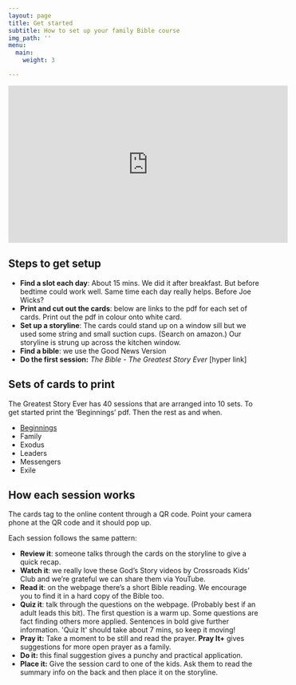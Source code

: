 ```yaml
---
layout: page
title: Get started
subtitle: How to set up your family Bible course
img_path: ''
menu:
  main:
    weight: 3

---
```

<div class="full-bleed"><iframe width="560" height="315" src="https://www.youtube.com/embed/ahpCe-ugFAI" frameborder="0" allow="accelerometer; autoplay; encrypted-media; gyroscope; picture-in-picture" allowfullscreen></iframe></div>

## Steps to get setup

* **Find a slot each day**: About 15 mins. We did it after breakfast. But before bedtime could work well. Same time each day really helps. Before Joe Wicks?
* **Print and cut out the cards**: below are links to the pdf for each set of cards. Print out the pdf in colour onto white card. 
* **Set up a storyline**: The cards could stand up on a window sill but we used some string and small suction cups. (Search on amazon.) Our storyline is strung up across the kitchen window.
* **Find a bible**: we use the Good News Version
* **Do the first session:** _The Bible - The Greatest Story Ever_ \[hyper link\]

## Sets of cards to print

The Greatest Story Ever has 40 sessions that are arranged into 10 sets. To get started print the ‘Beginnings’ pdf. Then the rest as and when.

* [Beginnings](/uploads/set_beginnings.pdf "Beginnings")
* Family
* Exodus
* Leaders
* Messengers
* Exile

## How each session works

The cards tag to the online content through a QR code. Point your camera phone at the QR code and it should pop up. 

Each session follows the same pattern:

* **Review it**: someone talks through the cards on the storyline to give a quick recap.
* **Watch it**: we really love these God’s Story videos by Crossroads Kids’ Club and we’re grateful we can share them via YouTube.
* **Read it**: on the webpage there’s a short Bible reading. We encourage you to find it in a hard copy of the Bible too.
* **Quiz it**: talk through the questions on the webpage. (Probably best if an adult leads this bit). The first question is a warm up. Some questions are fact finding others more applied. Sentences in bold give further information. 'Quiz It' should take about 7 mins, so keep it moving! 
* **Pray it:** Take a moment to be still and read the prayer. **Pray It+** gives suggestions for more open prayer as a family.
* **Do it:** this final suggestion gives a punchy and practical application.
* **Place it:** Give the session card to one of the kids. Ask them to read the summary info on the back and then place it on the storyline.